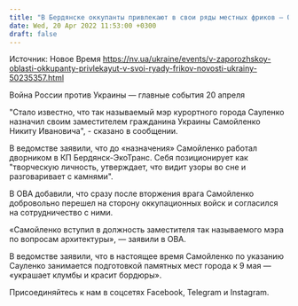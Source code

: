 ```yaml
---
title: "В Бердянске оккупанты привлекают в свои ряды местных фриков — ОВА"
date: Wed, 20 Apr 2022 11:53:00 +0300
draft: false
---
```

Источник: Новое Время https://nv.ua/ukraine/events/v-zaporozhskoy-oblasti-okkupanty-privlekayut-v-svoi-ryady-frikov-novosti-ukrainy-50235357.html


Война России против Украины — главные события 20 апреля

"Стало известно, что так называемый мэр курортного города Сауленко назначил своим заместителем гражданина Украины Самойленко Никиту Ивановича", - сказано в сообщении.

В ведомстве заявили, что до «назначения» Самойленко работал дворником в КП Бердянск-ЭкоТранс. Себя позиционирует как "творческую личность, утверждает, что видит узоры во сне и разговаривает с камнями".

В ОВА добавили, что сразу после вторжения врага Самойленко добровольно перешел на сторону оккупационных войск и согласился на сотрудничество с ними.

«Самойленко вступил в должность заместителя так называемого мэра по вопросам архитектуры», — заявили в ОВА.

В ведомстве заявили, что в настоящее время Самойленко по указанию Сауленко занимается подготовкой памятных мест города к 9 мая — «украшает клумбы и красит бордюры».

Присоединяйтесь к нам в соцсетях Facebook, Telegram и Instagram.
